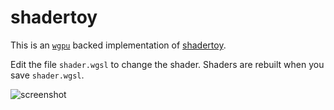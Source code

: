 # shadertoy

This is an [`wgpu`](https://github.com/gfx-rs/wgpu-rs/) backed implementation of [shadertoy](https://www.shadertoy.com).

Edit the file `shader.wgsl` to change the shader. Shaders are rebuilt when you save `shader.wgsl`.

![screenshot](assets/screeshot.png)